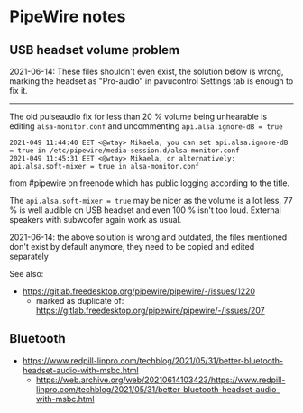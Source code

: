 # PipeWire notes

## USB headset volume problem

2021-06-14: These files shouldn't even exist, the solution below is wrong,
marking the headset as "Pro-audio" in pavucontrol Settings tab is enough to
fix it.

* * * * *

The old pulseaudio fix for less than 20 % volume being unhearable is editing
`alsa-monitor.conf` and uncommenting `api.alsa.ignore-dB = true`

```
2021-049 11:44:40 EET <@wtay> Mikaela, you can set api.alsa.ignore-dB = true in /etc/pipewire/media-session.d/alsa-monitor.conf
2021-049 11:45:31 EET <@wtay> Mikaela, or alternatively: api.alsa.soft-mixer = true in alsa-monitor.conf
```

from #pipewire on freenode which has public logging according to the title.

The `api.alsa.soft-mixer = true` may be nicer as the volume is a lot less,
77 % is well audible on USB headset and even 100 % isn't too loud. External
speakers with subwoofer again work as usual.

2021-06-14: the above solution is wrong and outdated, the files mentioned
don't exist by default anymore, they need to be copied and edited separately

See also:

* https://gitlab.freedesktop.org/pipewire/pipewire/-/issues/1220
  * marked as duplicate of: https://gitlab.freedesktop.org/pipewire/pipewire/-/issues/207

## Bluetooth

* https://www.redpill-linpro.com/techblog/2021/05/31/better-bluetooth-headset-audio-with-msbc.html
  * https://web.archive.org/web/20210614103423/https://www.redpill-linpro.com/techblog/2021/05/31/better-bluetooth-headset-audio-with-msbc.html
